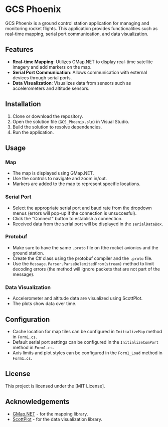 # GCS Phoenix

GCS Phoenix is a ground control station application for managing and monitoring rocket flights. This application provides functionalities such as real-time mapping, serial port communication, and data visualization.

## Features

- **Real-time Mapping**: Utilizes GMap.NET to display real-time satellite imagery and add markers on the map.
- **Serial Port Communication**: Allows communication with external devices through serial ports.
- **Data Visualization**: Visualizes data from sensors such as accelerometers and altitude sensors.

## Installation

1. Clone or download the repository.
2. Open the solution file (`GCS_Phoenix.sln`) in Visual Studio.
3. Build the solution to resolve dependencies.
4. Run the application.

## Usage

### Map

- The map is displayed using GMap.NET.
- Use the controls to navigate and zoom in/out.
- Markers are added to the map to represent specific locations.

### Serial Port

- Select the appropriate serial port and baud rate from the dropdown menus (errors will pop-up if the connection is unsuccesful).
- Click the "Connect" button to establish a connection.
- Received data from the serial port will be displayed in the `serialDataBox`.

### Protobuf

- Make sure to have the same `.proto` file on tthe rocket avionics and the ground station.
- Create the C# class using the protobuf compiler and the `.proto` file.
- Use the `Message.Parser.ParseDelemitedFrom(stream)` method to limit decoding errors (the method will ignore packets that are not part of the message).

### Data Visualization

- Accelerometer and altitude data are visualized using ScottPlot.
- The plots show data over time.

## Configuration

- Cache location for map tiles can be configured in `InitializeMap` method in `Form1.cs`.
- Default serial port settings can be configured in the `InitializeComPort` method in `Form1.cs`.
- Axis limits and plot styles can be configured in the `Form1_Load` method in `Form1.cs`.


## License

This project is licensed under the [MIT License].

## Acknowledgements

- [GMap.NET](https://github.com/radioman/greatmaps) - for the mapping library.
- [ScottPlot](https://github.com/ScottPlot/ScottPlot) - for the data visualization library.
